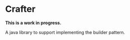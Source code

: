 # Crafter

**This is a work in progress.**

A java library to support implementing the builder pattern.

